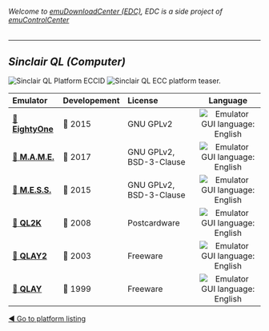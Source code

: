 ###### Welcome to [emuDownloadCenter (EDC)](https://github.com/PhoenixInteractiveNL/emuDownloadCenter/wiki/), EDC is a side project of [emuControlCenter](https://github.com/PhoenixInteractiveNL/emuControlCenter/wiki/)
***
## _Sinclair QL (Computer)_
![](https://raw.githubusercontent.com/wiki/PhoenixInteractiveNL/emuDownloadCenter/images_platform/ecc_ql_cell.png "Sinclair QL Platform ECCID")
![](https://raw.githubusercontent.com/wiki/PhoenixInteractiveNL/emuDownloadCenter/images_platform/ecc_ql_teaser.png "Sinclair QL ECC platform teaser.")

| Emulator | Developement | License | Language |
|:---------|:-------------|:--------|:--------:|
| [:file_folder: **EightyOne**](https://github.com/PhoenixInteractiveNL/emuDownloadCenter/wiki/Emulator-eightyone#menu) | :large_blue_circle: 2015 | GNU GPLv2 | ![](https://raw.githubusercontent.com/wiki/PhoenixInteractiveNL/emuDownloadCenter/images_flags/icon_flag_EN_24.png "Emulator GUI language: English") |
| [:file_folder: **M.A.M.E.**](https://github.com/PhoenixInteractiveNL/emuDownloadCenter/wiki/Emulator-mame#menu) | :large_blue_circle: 2017 | GNU GPLv2, BSD-3-Clause | ![](https://raw.githubusercontent.com/wiki/PhoenixInteractiveNL/emuDownloadCenter/images_flags/icon_flag_EN_24.png "Emulator GUI language: English") |
| [:file_folder: **M.E.S.S.**](https://github.com/PhoenixInteractiveNL/emuDownloadCenter/wiki/Emulator-mess#menu) | :large_blue_circle: 2015 | GNU GPLv2, BSD-3-Clause | ![](https://raw.githubusercontent.com/wiki/PhoenixInteractiveNL/emuDownloadCenter/images_flags/icon_flag_EN_24.png "Emulator GUI language: English") |
| [:file_folder: **QL2K**](https://github.com/PhoenixInteractiveNL/emuDownloadCenter/wiki/Emulator-ql2k#menu) | :red_circle: 2008 | Postcardware | ![](https://raw.githubusercontent.com/wiki/PhoenixInteractiveNL/emuDownloadCenter/images_flags/icon_flag_EN_24.png "Emulator GUI language: English") |
| [:file_folder: **QLAY2**](https://github.com/PhoenixInteractiveNL/emuDownloadCenter/wiki/Emulator-qlay2#menu) | :red_circle: 2003 | Freeware | ![](https://raw.githubusercontent.com/wiki/PhoenixInteractiveNL/emuDownloadCenter/images_flags/icon_flag_EN_24.png "Emulator GUI language: English") |
| [:file_folder: **QLAY**](https://github.com/PhoenixInteractiveNL/emuDownloadCenter/wiki/Emulator-qlayw#menu) | :red_circle: 1999 | Freeware | ![](https://raw.githubusercontent.com/wiki/PhoenixInteractiveNL/emuDownloadCenter/images_flags/icon_flag_EN_24.png "Emulator GUI language: English") |

[:arrow_backward: Go to platform listing](https://github.com/PhoenixInteractiveNL/emuDownloadCenter/wiki/EDC-Platform-List)
